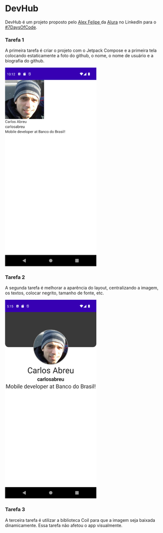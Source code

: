 # DevHub

DevHub é um projeto proposto pelo <a href="https://www.linkedin.com/in/alex-felipe/">Alex
Felipe </a> da <a href="https://www.linkedin.com/school/aluracursos/">Alura</a> no LinkedIn para
o <a href="https://www.linkedin.com/posts/alex-felipe_7-days-of-code-alura-activity-6939654579592523776-yluk?utm_source=linkedin_share&utm_medium=member_desktop_web">
#7DaysOfCode</a>.

### Tarefa 1

A primeira tarefa é criar o projeto com o Jetpack Compose e a primeira tela colocando estaticamente
a foto do github, o nome, o nome de usuário e a biografia do github.

<img src="./screenshots/tarefa1.png" width="300"/>

### Tarefa 2

A segunda tarefa é melhorar a aparência do layout, centralizando a imagem, os textos, colocar
negrito, tamanho de fonte, etc.

<img src="./screenshots/tarefa2.png" width="300"/>

### Tarefa 3

A terceira tarefa é utilizar a biblioteca Coil para que a imagem seja baixada dinamicamente. Essa
tarefa não afetou o app visualmente.